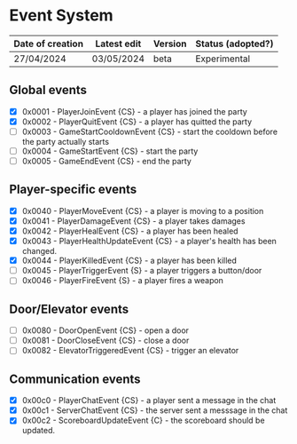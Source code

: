 # Event System

| Date of creation | Latest edit      | Version | Status (adopted?) |
|------------------|------------------|---------|-------------------|
| 27/04/2024       | 03/05/2024       | beta   | Experimental      |

## Global events

* [x] 0x0001 - PlayerJoinEvent {CS} - a player has joined the party
* [x] 0x0002 - PlayerQuitEvent {CS} - a player has quitted the party
* [ ] 0x0003 - GameStartCooldownEvent {CS} - start the cooldown before the party actually starts
* [ ] 0x0004 - GameStartEvent {CS} - start the party
* [ ] 0x0005 - GameEndEvent {CS} - end the party

## Player-specific events

* [x] 0x0040 - PlayerMoveEvent {CS} - a player is moving to a position
* [x] 0x0041 - PlayerDamageEvent {CS} - a player takes damages
* [x] 0x0042 - PlayerHealEvent {CS} - a player has been healed
* [x] 0x0043 - PlayerHealthUpdateEvent {CS} - a player's health has been changed.
* [x] 0x0044 - PlayerKilledEvent {CS} - a player has been killed
* [ ] 0x0045 - PlayerTriggerEvent {S} - a player triggers a button/door
* [ ] 0x0046 - PlayerFireEvent {S} - a player fires a weapon

## Door/Elevator events

* [ ] 0x0080 - DoorOpenEvent {CS} - open a door
* [ ] 0x0081 - DoorCloseEvent {CS} - close a door
* [ ] 0x0082 - ElevatorTriggeredEvent {CS} - trigger an elevator

## Communication events

* [x] 0x00c0 - PlayerChatEvent {CS} - a player sent a message in the chat
* [x] 0x00c1 - ServerChatEvent {CS} - the server sent a messsage in the chat
* [x] 0x00c2 - ScoreboardUpdateEvent {C} - the scoreboard should be updated.